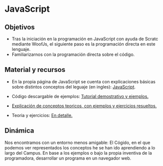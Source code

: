 # JavaScript

## Objetivos

* Tras la iniciación en la programación en JavaScript con ayuda de Scratc mediante WoofJs, el siguiente paso es la programación directa en este lenguaje.
* Familiarizarnos con la programación directa sobre el código.

## Material y recursos

* En la propia  página de JavaScript se cuenta con explicaciones básicas sobre distintos conceptos del leguaje (en ingles): [JavaScript](https://www.javascript.com/learn/javascript/strings). 

* Código descargable de ejemplos: [Tutorial demostrativo y ejemplos.](https://norfipc.com/web/javascript-facil-paginas-web-ejemplos.html)

* [Explicación de conceptos teoricos, con ejemplos y ejercicios resueltos.](http://librosweb.es/libro/javascript/capitulo_4/funciones.html)

* Teoria y ejercicios: [En detalle.](http://www.tutorialesprogramacionya.com/javascriptya/index.php?inicio=0)



## Dinámica

Nos encontramos con un entorno menos amigable: El Cógido, en el que podemos ver representados los conceptos he se han ido aprendiendo a lo largo del Campus.
En base a los ejemplos o bajo la propia inventiva de la programadora, desarrollar un programa en un navegador web.
